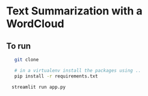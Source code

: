 # Text Summarization with a WordCloud

## To run

```bash
   git clone
```

```bash
   # in a virtualenv install the packages using ..
   pip install -r requirements.txt
```

```bash
  streamlit run app.py
```
